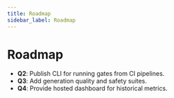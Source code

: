 ```yaml
---
title: Roadmap
sidebar_label: Roadmap
---
```


# Roadmap

- **Q2**: Publish CLI for running gates from CI pipelines.
- **Q3**: Add generation quality and safety suites.
- **Q4**: Provide hosted dashboard for historical metrics.
